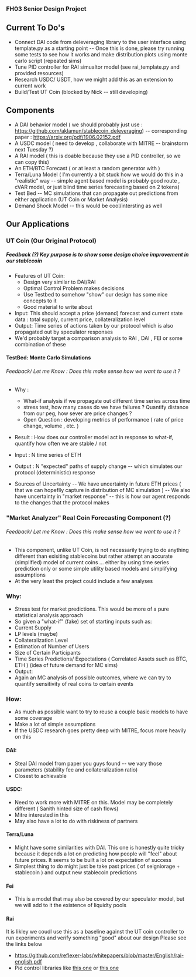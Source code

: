 ### FH03 Senior Design Project

## Current To Do's
- Connect DAI code from deleveraging library to the user interface using template.py as a starting point
   -- Once this is done, please try running some tests to see how it works and make distribution plots using monte carlo script (repeated sims)
- Tune PID controller for RAI simualtor model (see rai_template.py and provided resources)
- Research USDC/ USDT, how we might add this as an extension to current work
- Build/Test UT Coin (blocked by Nick -- still developing)
  

## Components
- A DAI behavior model ( we should probably just use : https://github.com/aklamun/stablecoin_deleveraging)
   -- corresponding paper : https://arxiv.org/pdf/1906.02152.pdf
- A USDC model ( need to develop , collaborate with MITRE -- brainstorm next Tuesday ?)
- A RAI model  ( this is doable because they use a PID controller, so we can copy this)
- An ETH/BTC Forecast ( or at least a random generator with )
- Terra/Luna Model ( I'm currently a bit stuck how we would do this in a "realistic" way -- simple agent based model is probably good route , cVAR model, or just blind time series forecasting based on 2 tokens)
- Test Bed  -- MC simulations that can propagate out predictions from either application (UT Coin or Market Analysis)
- Demand Shock Model -- this would be cool/intersting as well

## Our Applications
### UT Coin (Our Original Protocol)
##### Feedback (?) Key purpose is to show some design choice improvement in our stablecoin
- Features of UT Coin:
  - Design very similar to DAI/RAI
  - Optimal Control Problem makes decisions
  - Use Testbed to somehow "show" our design has some nice concepts to it
  - Good material to write about
- Input: This should accept a price (demand) forecast and current state data : total supply, current price, collateralization level
- Output: Time series of actions taken by our protocol which is also propagated out by speculator responses
- We'd probably target a comparison analysis to RAI , DAI , FEI or some combination of these

#### TestBed: Monte Carlo Simulations
###### Feedback/ Let me Know : Does this make sense how we want to use it ?
- Why :
  - What-if analysis if we propagate out different time series across time
  - stress test, how many cases do we have failures ? Quantify distance from our peg, how sever are price changes ?
  - Open Question : developing metrics of performance ( rate of price change, volume , etc. )
- Result : How does our controller model act in response to what-if, quantify how often we are stable / not

- Input : N time series of ETH  
- Output : N "expected" paths of supply change -- which simulates our protocol (deterministic) response
- Sources of Uncertainty
-- We have uncertainty in future ETH prices ( that we can hopeflly capture in distribution of MC simulation )
-- We also have uncertainty in "market response" -- this is how our agent responds to the changes that the protocol makes

### "Market Analyzer" Real Coin Forecasting Component (?)
###### Feedback/ Let me Know : Does this make sense how we want to use it ?
- This component, unlike UT Coin, is not necessarily trying to do anything different than exisiting stablecoins but rather attempt an accurate (simplified) model of current coins ... either by using time series prediction only or some simple utility based models and simplifying assumptions
- At the very least the project could include a few analyses
### Why:
   - Stress test for market predictions. This would be more of a pure statistical analysis approach
   - So given a "what-if" (fake) set of starting inputs such as:
   -   Current Supply
   -   LP levels (maybe)
   -   Collateralization Level
   -   Estimation of Number of Users
   -   Size of Certain Participants
   -   Time Series Predictions/ Expectations ( Correlated Assets such as BTC, ETH ) (idea of future demand for MC sims)
  - Output:
  - Again an MC analysis of possible outcomes, where we can try to quantify sensitivity of real coins to certain events
  ### How:
 - As much as possible want to try to reuse a couple basic models to have some coverage
 - Make a lot of simple assumptions
 - If the USDC research goes pretty deep with MITRE, focus more heavily on this
 #### DAI:
 - Steal DAI model from paper you guys found -- we vary those parameters (stability fee and collateralization ratio)
 - Closest to achievable
#### USDC:
 - Need to work more with MITRE on this. Model may be completely different ( Sanith hinted size of cash flows)
 - Mitre interested in this
 - May also have a lot to do with riskiness of partners
 #### Terra/Luna
 - Might have some similarities with DAI. This one is honestly quite tricky because it depends a lot on predicting how people will "feel" about future prices. It seems to be built a lot on expectation of success
 - Simplest thing to do might just be take past prices ( of seigniorage + stablecoin ) and output new stablecoin predictions
#### Fei
 - This is a model that may also be covered by our speculator model, but we will add to it the existence of liquidty pools
#### Rai 
It is likley we coudl use this as a baseline against the UT coin controller to run experiments and verify something "good" about our design
Please see the links below
- https://github.com/reflexer-labs/whitepapers/blob/master/English/rai-english.pdf
- Pid control libraries like [this one](https://pypi.org/project/control/) or [this one](https://pypi.org/project/simple-pid/)

